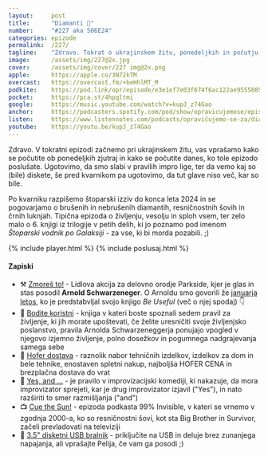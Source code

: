 ```yaml
---
layout: 	post
title:  	"Diamanti 💎"
number: 	"#227 aka S06E24"
categories:	epizode
permalink:	/227/
tagline: 	"Zdravo. Tokrat o ukrajinskem žitu, ponedeljkih in počutju, pravilih impro lige, ter razpisu za štoparski izziv do konca 2024 in se dotaknemo diamantov, resničnostnih šovov in črnih lukenj."
image:		/assets/img/227@2x.jpg
cover:		/assets/img/cover/227 img@2x.png
apple:		https://apple.co/3N72kTM
overcast:	https://overcast.fm/+beHhlMT_M
podkite:	https://pod.link/opr/episode/e3e1ef7e03f674f6ac122ae955588511
pocket:		https://pca.st/4hpqltmi
google:		https://music.youtube.com/watch?v=kupJ_z74Gao
anchor:		https://podcasters.spotify.com/pod/show/opravicujemose/episodes/Diamanti-e2p0u7r
listen:		https://www.listennotes.com/podcasts/opravičujemo-se-za/diamanti-VfZDNXbai59/embed/
youtube:	https://youtu.be/kupJ_z74Gao
---
```


Zdravo. V tokratni epizodi začnemo pri ukrajinskem žitu, vas vprašamo kako se počutite ob ponedeljkih zjutraj in kako se počutite danes, ko tole epizodo poslušate. Ugotovimo, da smo slabi v pravilih impro lige, ter da vemo kaj so (bile) diskete, še pred kvarnikom pa ugotovimo, da tut glave niso več, kar so bile. 

Po kvarniku razpišemo štoparski izziv do konca leta 2024 in se pogovarjamo o brušenih in nebrušenih diamantih, resničnostnih šovih in črnih luknjah. Tipična epizoda o življenju, vesolju in sploh vsem, ter zelo malo o 6. knjigi iz trilogije v petih delih, ki jo poznamo pod imenom *Štoparski vodnik po Galaksiji* - za vse, ki bi morda pozabili. ;) 

{% include player.html %}
{% include poslusaj.html %}

<!--break-->

#### Zapiski

- ⚒️ [Zmoreš to!](https://www.youtube.com/watch?v=qlPZOF275S8) - Lidlova akcija za delovno orodje Parkside, kjer je glas in stas posodil **Arnold Schwarzeneger**. O Arnoldu smo govorili že [januarja letos](https://opravicujemo.se/192/), ko je predstabvljal svojo knjigo *Be Useful* (več o njej spodaj) 👇 
- 📕 [Bodite koristni](https://www.bukla.si/knjigarna/osebna-rast-duhovnost-in-ezoterika/bodite-koristni.html) - knjiga v kateri boste spoznali sedem pravil za življenje, ki jih morate upoštevati, če želite uresničiti svoje življenjsko poslanstvo, pravila Arnolda Schwarzeneggerja ponujajo vpogled v njegovo izjemno življenje, polno dosežkov in pogumnega nadgrajevanja samega sebe 
- 🛒 [Hofer dostava](https://www.hofer.si/sl/hofer-dostava.html) - raznolik nabor tehničnih izdelkov, izdelkov za dom in bele tehnike, enostaven spletni nakup, najboljša HOFER CENA in brezplačna dostava do vrat 
- 🙌 [Yes, and ...](https://en.wikipedia.org/wiki/Yes,_and...) - je pravilo v improvizacijski komediji, ki nakazuje, da mora improvizator sprejeti, kar je drug improvizator izjavil ("Yes"), in nato razširiti to smer razmišljanja ("and") 
- 📺 [Cue the Sun!](https://99percentinvisible.org/episode/596-cue-the-sun/) - epizoda podkasta 99% Invisible, v kateri se vrnemo v zgodnja 2000-a, ko so resničnostni šovi, kot sta Big Brother in Survivor, začeli prevladovati na televiziji 
- 💾 [3.5" disketni USB bralnik](https://www.amazon.de/-/en/gp/product/B08F1Y1DQ8/) - priključite na USB in deluje brez zunanjega napajanja, ali vprašajte Pelija, če vam ga posodi ;) 
